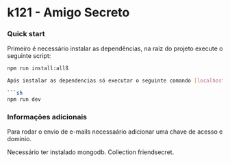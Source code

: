 # k121 - Amigo Secreto

### Quick start

Primeiro é necessário instalar as dependências, na raíz do projeto execute o seguinte script:

```sh
npm run install:allß

Após instalar as dependencias só executar o seguinte comando [localhost:3000](http://localhost:3000):

```sh
npm run dev
```

### Informaçōes adicionais

Para rodar o envio de e-mails necessaário adicionar uma chave de acesso e domínio.

Necessário ter instalado mongodb. Collection friendsecret.